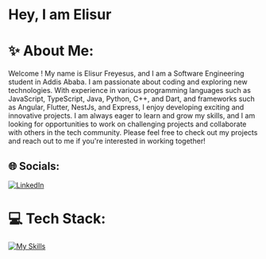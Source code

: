 <h1>Hey, I am Elisur</h1>

# ✨ About Me:

<p>Welcome ! My name is Elisur Freyesus, and I am a Software Engineering student in Addis Ababa. I am passionate about coding and exploring new technologies. With experience in various programming languages such as JavaScript, TypeScript, Java, Python, C++, and Dart, and frameworks such as Angular, Flutter, NestJs, and Express, I enjoy developing exciting and innovative projects. I am always eager to learn and grow my skills, and I am looking for opportunities to work on challenging projects and collaborate with others in the tech community. Please feel free to check out my projects and reach out to me if you're interested in working together!</p>

## 🌐 Socials:

[![LinkedIn](https://img.shields.io/badge/LinkedIn-%230077B5.svg?logo=linkedin&logoColor=white)](https://www.linkedin.com/in/elisur-freyesus-439066114/)

# 💻 Tech Stack:

[![My Skills](https://skills.thijs.gg/icons?i=py,java,html,css,git,js,ts,react,angular,nodejs,express,flutter,dart,tailwind,nestjs,mysql&theme=dark)](https://skills.thijs.gg)

